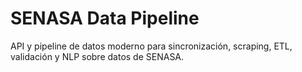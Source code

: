 # SENASA Data Pipeline

API y pipeline de datos moderno para sincronización, scraping, ETL, validación y NLP sobre datos de SENASA.

